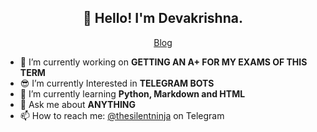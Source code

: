 <h2 align="center">👋 Hello! I'm Devakrishna.</h2>
<p align="center">
  <a href="https://devakrishnaprasobh.me/blog/blog">Blog</a>
</p>


- 🔭 I’m currently working on **GETTING AN A+ FOR MY EXAMS OF THIS TERM**
- 😎 I’m currently Interested in  **TELEGRAM BOTS**
- 🌱 I’m currently learning **Python, Markdown and HTML**
- 💬 Ask me about **ANYTHING**
- 📫 How to reach me: [@thesilentninja](https://telegram.me/thesilentninja) on Telegram
